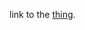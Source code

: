 link to the [thing](https://www.figma.com/file/czXmzRSxyF1ckJjQwRGL5K/FitnessApp?type=design&node-id=0%3A1&mode=design&t=lOPuKd60J12HAwL1-1). 